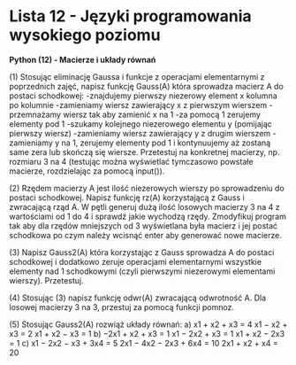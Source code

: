 # Lista 12 - Języki programowania wysokiego poziomu

**Python (12) - Macierze i układy równań**

(1) Stosując eliminację Gaussa i funkcje z operacjami elementarnymi z poprzednich zajęć, napisz funkcję Gauss(A) która sprowadza macierz A do
postaci schodkowej:
-znajdujemy pierwszy niezerowy element x kolumna po kolumnie
-zamieniamy wiersz zawierający x z pierwszym wierszem
-przemnażamy wiersz tak aby zamienić x na 1
-za pomocą 1 zerujemy elementy pod 1
-szukamy kolejnego niezerowego elementu y (pomijając pierwszy wiersz)
-zamieniamy wiersz zawierający y z drugim wierszem
-zamieniamy y na 1, zerujemy elementy pod 1 i kontynuujemy aż zostaną
same zera lub skończą się wiersze.
Przetestuj na konkretnej macierzy, np. rozmiaru 3 na 4 (testując można wyświetlać tymczasowo powstałe macierze, rozdzielając za pomocą input()).

(2) Rzędem macierzy A jest ilość niezerowych wierszy po sprowadzeniu do
postaci schodkowej. Napisz funkcję rz(A) korzystającą z Gauss i zwracającą
rząd A. W pętli generuj dużą ilość losowych macierzy 3 na 4 z wartościami
od 1 do 4 i sprawdź jakie wychodzą rzędy.
Zmodyfikuj program tak aby dla rzędów mniejszych od 3 wyświetlana była
macierz i jej postać schodkowa po czym należy wcisnąć enter aby generować
nowe macierze.

(3) Napisz Gauss2(A) która korzystając z Gauss sprowadza A do postaci
schodkowej i dodatkowo zeruje operacjami elementarnymi wszystkie elementy nad 1 schodkowymi (czyli pierwszymi niezerowymi elementami wierszy).
Przetestuj.

(4) Stosując (3) napisz funkcję odwr(A) zwracającą odwrotność A.
Dla losowej macierzy 3 na 3, przestuj za pomocą funkcji pomnoz.

(5) Stosując Gauss2(A) rozwiąż układy równań:
a)
x1 + x2 + x3 = 4
x1 − x2 + x3 = 2
x1 + x2 − x3 = 1
b)
−2x1 + x2 + x3 = 1
x1 − 2x2 + x3 = 1
x1 + x2 − 2x3 = 1
c)
x1 − 2x2 − x3 + 3x4 = 5
2x1 − 4x2 − 2x3 + 6x4 = 10
2x1 + x2 + x4 = 20
